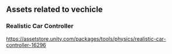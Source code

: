 ## Assets related to vechicle




### Realistic Car Controller
https://assetstore.unity.com/packages/tools/physics/realistic-car-controller-16296
